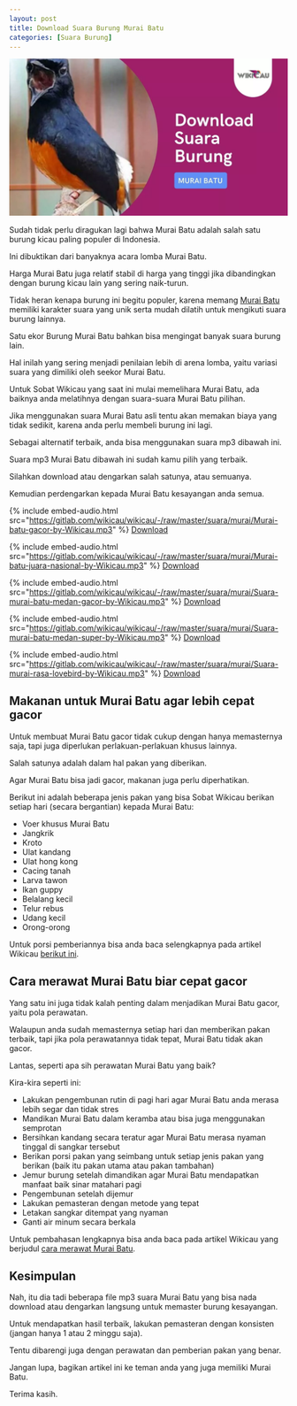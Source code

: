 ```yaml
---
layout: post
title: Download Suara Burung Murai Batu
categories: [Suara Burung]
---
```


![](/images/suara-murai-batu.webp)

Sudah tidak perlu diragukan lagi bahwa Murai Batu adalah salah satu burung kicau paling populer di Indonesia.

Ini dibuktikan dari banyaknya acara lomba Murai Batu.

Harga Murai Batu juga relatif stabil di harga yang tinggi jika dibandingkan dengan burung kicau lain yang sering naik-turun.

Tidak heran kenapa burung ini begitu populer, karena memang [Murai Batu](https://wikicau.com/harga-burung-murai/) memiliki karakter suara yang unik serta mudah dilatih untuk mengikuti suara burung lainnya.

Satu ekor Burung Murai Batu bahkan bisa mengingat banyak suara burung lain.

Hal inilah yang sering menjadi penilaian lebih di arena lomba, yaitu variasi suara yang dimiliki oleh seekor Murai Batu.

Untuk Sobat Wikicau yang saat ini mulai memelihara Murai Batu, ada baiknya anda melatihnya dengan suara-suara Murai Batu pilihan.

Jika menggunakan suara Murai Batu asli tentu akan memakan biaya yang tidak sedikit, karena anda perlu membeli burung ini lagi.

Sebagai alternatif terbaik, anda bisa menggunakan suara mp3 dibawah ini.

Suara mp3 Murai Batu dibawah ini sudah kamu pilih yang terbaik.

Silahkan download atau dengarkan salah satunya, atau semuanya.

Kemudian perdengarkan kepada Murai Batu kesayangan anda semua.

{% include embed-audio.html src="https://gitlab.com/wikicau/wikicau/-/raw/master/suara/murai/Murai-batu-gacor-by-Wikicau.mp3" %}
[Download](https://bit.ly/2xaagg1)

{% include embed-audio.html src="https://gitlab.com/wikicau/wikicau/-/raw/master/suara/murai/Murai-batu-juara-nasional-by-Wikicau.mp3" %}
[Download](https://bit.ly/2N3poGT)

{% include embed-audio.html src="https://gitlab.com/wikicau/wikicau/-/raw/master/suara/murai/Suara-murai-batu-medan-gacor-by-Wikicau.mp3" %}
[Download](https://bit.ly/2N2meDt)

{% include embed-audio.html src="https://gitlab.com/wikicau/wikicau/-/raw/master/suara/murai/Suara-murai-batu-medan-super-by-Wikicau.mp3" %}
[Download](https://bit.ly/2WYRBmG)

{% include embed-audio.html src="https://gitlab.com/wikicau/wikicau/-/raw/master/suara/murai/Suara-murai-rasa-lovebird-by-Wikicau.mp3" %}
[Download](https://bit.ly/31PhW5J)

## Makanan untuk Murai Batu agar lebih cepat gacor

Untuk membuat Murai Batu gacor tidak cukup dengan hanya memasternya saja, tapi juga diperlukan perlakuan-perlakuan khusus lainnya.

Salah satunya adalah dalam hal pakan yang diberikan.

Agar Murai Batu bisa jadi gacor, makanan juga perlu diperhatikan.

Berikut ini adalah beberapa jenis pakan yang bisa Sobat Wikicau berikan setiap hari (secara bergantian) kepada Murai Batu:

- Voer khusus Murai Batu
- Jangkrik
- Kroto
- Ulat kandang
- Ulat hong kong
- Cacing tanah
- Larva tawon
- Ikan guppy
- Belalang kecil
- Telur rebus
- Udang kecil
- Orong-orong

Untuk porsi pemberiannya bisa anda baca selengkapnya pada artikel Wikicau [berikut ini](https://wikicau.com/makanan-murai-batu/).

## Cara merawat Murai Batu biar cepat gacor

Yang satu ini juga tidak kalah penting dalam menjadikan Murai Batu gacor, yaitu pola perawatan.

Walaupun anda sudah memasternya setiap hari dan memberikan pakan terbaik, tapi jika pola perawatannya tidak tepat, Murai Batu tidak akan gacor.

Lantas, seperti apa sih perawatan Murai Batu yang baik?

Kira-kira seperti ini:

- Lakukan pengembunan rutin di pagi hari agar Murai Batu anda merasa lebih segar dan tidak stres
- Mandikan Murai Batu dalam keramba atau bisa juga menggunakan semprotan
- Bersihkan kandang secara teratur agar Murai Batu merasa nyaman tinggal di sangkar tersebut
- Berikan porsi pakan yang seimbang untuk setiap jenis pakan yang berikan (baik itu pakan utama atau pakan tambahan)
- Jemur burung setelah dimandikan agar Murai Batu mendapatkan manfaat baik sinar matahari pagi
- Pengembunan setelah dijemur
- Lakukan pemasteran dengan metode yang tepat
- Letakan sangkar ditempat yang nyaman
- Ganti air minum secara berkala

Untuk pembahasan lengkapnya bisa anda baca pada artikel Wikicau yang berjudul [cara merawat Murai Batu](https://wikicau.com/cara-merawat-murai-batu/).

## Kesimpulan

Nah, itu dia tadi beberapa file mp3 suara Murai Batu yang bisa nada download atau dengarkan langsung untuk memaster burung kesayangan.

Untuk mendapatkan hasil terbaik, lakukan pemasteran dengan konsisten (jangan hanya 1 atau 2 minggu saja).

Tentu dibarengi juga dengan perawatan dan pemberian pakan yang benar.

Jangan lupa, bagikan artikel ini ke teman anda yang juga memiliki Murai Batu.

Terima kasih.